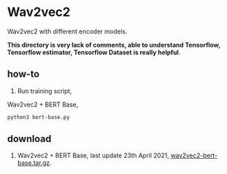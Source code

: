 # Wav2vec2

Wav2vec2 with different encoder models.

**This directory is very lack of comments, able to understand Tensorflow, Tensorflow estimator, Tensorflow Dataset is really helpful**.

## how-to

1. Run training script, 

Wav2vec2 + BERT Base,

```bash
python3 bert-base.py
```

## download

1. Wav2vec2 + BERT Base, last update 23th April 2021, [wav2vec2-bert-base.tar.gz](https://f000.backblazeb2.com/file/malaya-speech-model/pretrained/wav2vec2-bert-base.tar.gz).